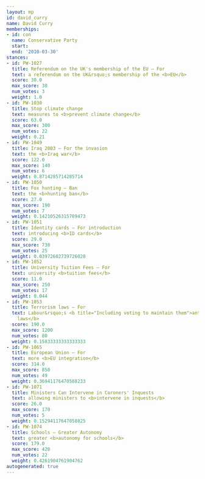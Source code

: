 ```yaml
---
layout: mp
id: david_curry
name: David Curry
memberships:
- id: con
  name: Conservative Party
  start: 
  end: '2010-03-30'
stances:
- id: PW-1027
  title: Referendum on the UK's membership of the EU — For
  text: a referendum on the UK&rsquo;s membership of the <b>EU</b>
  score: 30.0
  max_score: 30
  num_votes: 3
  weight: 1.0
- id: PW-1030
  title: Stop climate change
  text: measures to <b>prevent climate change</b>
  score: 63.0
  max_score: 300
  num_votes: 22
  weight: 0.21
- id: PW-1049
  title: Iraq 2003 — For the invasion
  text: the <b>Iraq war</b>
  score: 122.0
  max_score: 140
  num_votes: 6
  weight: 0.8714285714285714
- id: PW-1050
  title: Fox hunting — Ban
  text: the <b>hunting ban</b>
  score: 27.0
  max_score: 190
  num_votes: 7
  weight: 0.14210526315789473
- id: PW-1051
  title: Identity cards — For introduction
  text: introducing <b>ID cards</b>
  score: 29.0
  max_score: 730
  num_votes: 25
  weight: 0.03972602739726028
- id: PW-1052
  title: University Tuition Fees — For
  text: university <b>tuition fees</b>
  score: 11.0
  max_score: 250
  num_votes: 17
  weight: 0.044
- id: PW-1053
  title: Terrorism laws — For
  text: Labour&rsquo;s <b title="Including voting to maintain them">anti-terrorism
    laws</b>
  score: 190.0
  max_score: 1200
  num_votes: 80
  weight: 0.15833333333333333
- id: PW-1065
  title: European Union — For
  text: more <b>EU integration</b>
  score: 314.0
  max_score: 850
  num_votes: 49
  weight: 0.36941176470588233
- id: PW-1071
  title: Ministers Can Intervene in Coroners' Inquests
  text: allowing ministers to <b>intervene in inquests</b>
  score: 26.0
  max_score: 170
  num_votes: 5
  weight: 0.15294117647058825
- id: PW-1074
  title: Schools — Greater Autonomy
  text: greater <b>autonomy for schools</b>
  score: 179.0
  max_score: 420
  num_votes: 22
  weight: 0.4261904761904762
autogenerated: true
---
```

